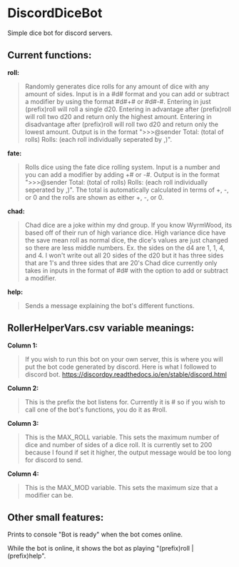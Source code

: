 # DiscordDiceBot
Simple dice bot for discord servers. 

## Current functions:
**roll:** 
> Randomly generates dice rolls for any amount of dice with any amount of sides.
> Input is in a #d# format and you can add or subtract a modifier by using the format #d#+# or #d#-#.
> Entering in just (prefix)roll will roll a single d20.
> Entering in advantage after (prefix)roll will roll two d20 and return only the highest amount.
> Entering in disadvantage after (prefix)roll will roll two d20 and return only the lowest amount.
> Output is in the format ">>>@sender Total: (total of rolls) Rolls: (each roll individually seperated by ,)".
        
**fate:** 
> Rolls dice using the fate dice rolling system. 
> Input is a number and you can add a modifier by adding +# or -#. 
> Output is in the format ">>>@sender Total: (total of rolls) Rolls: (each roll individually seperated by ,)".
> The total is automatically calculated in terms of +, -, or 0 and the rolls are shown as either +, -, or 0.
        
**chad:** 
> Chad dice are a joke within my dnd group. If you know WyrmWood, its based off of their run of high variance dice.
> High variance dice have the save mean roll as normal dice, the dice's values are just changed so there are less middle numbers.
> Ex. the sides on the d4 are 1, 1, 4, and 4. I won't write out all 20 sides of the d20 but it has three sides that are 1's and three sides that are 20's
> Chad dice currently only takes in inputs in the format of #d# with the option to add or subtract a modifier.
        
**help:** 
> Sends a message explaining the bot's different functions.
  
## RollerHelperVars.csv variable meanings:
**Column 1:** 
> If you wish to run this bot on your own server, this is where you will put the bot code generated by discord.
> Here is what I followed to discord bot. https://discordpy.readthedocs.io/en/stable/discord.html
            
**Column 2:** 
> This is the prefix the bot listens for. Currently it is # so if you wish to call one of the bot's functions, you do it as #roll.
  
**Column 3:**
> This is the MAX_ROLL variable. This sets the maximum number of dice and number of sides of a dice roll. 
> It is currently set to 200 because I found if set it higher, the output message would be too long for discord to send.
            
**Column 4:** 
> This is the MAX_MOD variable. This sets the maximum size that a modifier can be.
  
## Other small features:
  Prints to console "Bot is ready" when the bot comes online.
  
  While the bot is online, it shows the bot as playing "(prefix)roll | (prefix)help".
  
